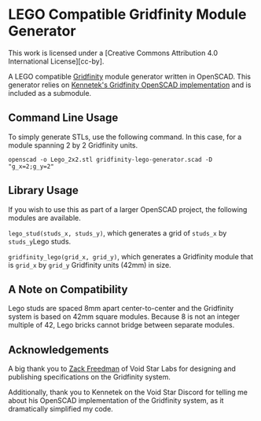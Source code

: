 # LEGO Compatible Gridfinity Module Generator

This work is licensed under a
[Creative Commons Attribution 4.0 International License][cc-by].

A LEGO compatible [Gridfinity](https://www.youtube.com/watch?v=ra_9zU-mnl8) module generator written in OpenSCAD.  This generator relies on [Kennetek's Gridfinity OpenSCAD implementation](https://github.com/kennetek/gridfinity-rebuilt-openscad) and is included as a submodule.

## Command Line Usage
To simply generate STLs, use the following command.  In this case, for a module spanning 2 by 2 Gridfinity units.

`openscad -o Lego_2x2.stl gridfinity-lego-generator.scad -D "g_x=2;g_y=2"`


## Library Usage
If you wish to use this as part of a larger OpenSCAD project, the following modules are available.

`lego_stud(studs_x, studs_y)`, which generates a grid of `studs_x` by `studs_y`Lego studs.

`gridfinity_lego(grid_x, grid_y)`, which generates a Gridfinity module that is `grid_x` by `grid_y` Gridfinity units (42mm) in size.


## A Note on Compatibility
Lego studs are spaced 8mm apart center-to-center and the Gridfinity system is based on 42mm square modules.  Because 8 is not an integer multiple of 42, Lego bricks cannot bridge between separate modules.


## Acknowledgements
A big thank you to [Zack Freedman](https://www.youtube.com/@ZackFreedman) of Void Star Labs for designing and publishing specifications on the Gridfinity system.

Additionally, thank you to Kennetek on the Void Star Discord for telling me about his OpenSCAD implementation of the Gridfinity system, as it dramatically simplified my code.